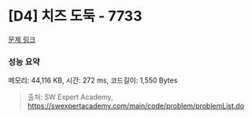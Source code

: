 # [D4] 치즈 도둑 - 7733 

[문제 링크](https://swexpertacademy.com/main/code/problem/problemDetail.do?contestProbId=AWrDOdQqRCUDFARG) 

### 성능 요약

메모리: 44,116 KB, 시간: 272 ms, 코드길이: 1,550 Bytes



> 출처: SW Expert Academy, https://swexpertacademy.com/main/code/problem/problemList.do
